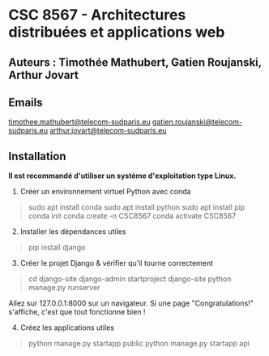 # CSC 8567 - Architectures distribuées et applications web

## Auteurs : Timothée Mathubert, Gatien Roujanski, Arthur Jovart

## Emails

timothee.mathubert@telecom-sudparis.eu
gatien.roujanski@telecom-sudparis.eu
arthur.jovart@telecom-sudparis.eu

## Installation

**Il est recommandé d'utiliser un système d'exploitation type Linux.**

1. Créer un environnement virtuel Python avec conda

 > sudo apt install conda
 > sudo apt install python
 > sudo apt install pip
 > conda init
 > conda create -n CSC8567
 > conda activate CSC8567

2. Installer les dépendances utiles

 > pip install django

3. Créer le projet Django & vérifier qu'il tourne correctement

 > cd django-site
 > django-admin startproject django-site
 > python manage.py runserver

Allez sur 127.0.0.1:8000 sur un navigateur. Si une page "Congratulations!" s'affiche, c'est que tout fonctionne bien !

4. Créez les applications utiles

 > python manage.py startapp public
 > python manage.py startapp api


